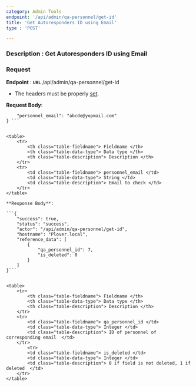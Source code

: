 ```yaml
---
category: Admin Tools
endpoint: '/api/admin/qa-personnel/get-id'
title: 'Get Autoresponders ID using Email'
type : 'POST'

---
```

### **Description** : Get Autoresponders ID using Email
### Request

**Endpoint** : **`URL`** /api/admin/qa-personnel/get-id

* The headers must be properly [set](#/Info-setting-headers-token).

**Request Body**: 

``` {
	"personnel_email": "abcde@yopmail.com"
} ```


<table>
	<tr>
		<th class="table-fieldname"> Fieldname </th>
		<th class="table-data-type"> Data type </th>
		<th class="table-description"> Description </th>
	</tr>
	<tr>
		<td class="table-fieldname"> personnel_email </td>
		<td class="table-data-type"> String </td>
		<td class="table-description"> Email to check </td>
	</tr>
</table>

**Response Body**: 

```{
    "success": true,
    "status": "success",
    "actor": "/api/admin/qa-personnel/get-id",
    "hostname": "Plover.local",
    "reference_data": [
        {
            "qa_personnel_id": 7,
            "is_deleted": 0
        }
    ]
}```


<table>
	<tr>
		<th class="table-fieldname"> Fieldname </th>
		<th class="table-data-type"> Data type </th>
		<th class="table-description"> Description </th>
	</tr>
	<tr>
		<td class="table-fieldname"> qa_personnel_id </td>
		<td class="table-data-type"> Integer </td>
		<td class="table-description"> ID of personnel of corresponding email  </td>
	</tr>
    	<tr>
		<td class="table-fieldname"> is_deleted </td>
		<td class="table-data-type"> Integer </td>
		<td class="table-description"> 0 if field is not deleted, 1 if deleted  </td>
	</tr>
</table>